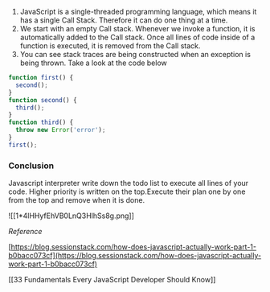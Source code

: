 1.  JavaScript is a single-threaded programming language, which means it has a single Call Stack. Therefore it can do one thing at a time.
2.  We start with an empty Call stack. Whenever we invoke a function, it is automatically added to the Call stack. Once all lines of code inside of a function is executed, it is removed from the Call stack.
3.  You can see stack traces are being constructed when an exception is being thrown. Take a look at the code below

```jsx
function first() {
  second();
}
function second() {
  third();
}
function third() {
  throw new Error('error');
}
first();
```

### Conclusion

Javascript interpreter write down the todo list to execute all lines of your code. Higher priority is written on the top.Execute their plan one by one from the top and remove when it is done.

![[1*4lHHyfEhVB0LnQ3HlhSs8g.png]]

_Reference_

[](https://blog.sessionstack.com/how-does-javascript-actually-work-part-1-b0bacc073cf)[https://blog.sessionstack.com/how-does-javascript-actually-work-part-1-b0bacc073cf](https://blog.sessionstack.com/how-does-javascript-actually-work-part-1-b0bacc073cf)

[[33 Fundamentals Every JavaScript Developer Should Know]]